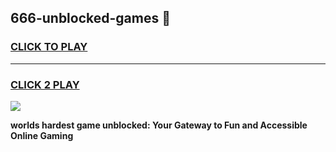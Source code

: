
## 666-unblocked-games 👋
<h3>
<a href="https://premium.freeplayer.one?title=666-unblocked-games&ref=14F">CLICK TO PLAY</a></h3>
<hr>

<h3>
<a href="https://premium.freeplayer.one?title=666-unblocked-games&ref=14F">CLICK 2 PLAY</a>
  
</h3>

<a href="https://premium.freeplayer.one?title=666-unblocked-games&ref=12F/"><img src="https://clearcache.store/games.png"></a>


**worlds hardest game unblocked: Your Gateway to Fun and Accessible Online Gaming**
